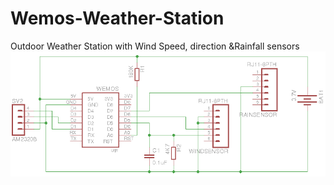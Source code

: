 # Wemos-Weather-Station
Outdoor Weather Station with Wind Speed, direction &amp;Rainfall sensors
![Alt text](https://github.com/PaulRB/Wemos-Weather-Station/blob/master/Schematic.png?raw=true)
